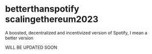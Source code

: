 # betterthanspotify scalingethereum2023

A boosted, decentralized and incentivized version of Spotify, I mean a better version

WILL BE UPDATED SOON
